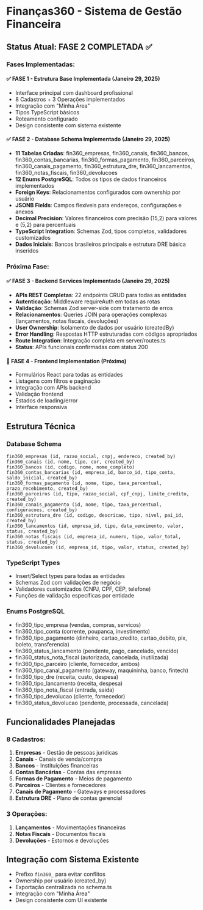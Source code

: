# Finanças360 - Sistema de Gestão Financeira

## Status Atual: FASE 2 COMPLETADA ✅

### Fases Implementadas:

#### ✅ FASE 1 - Estrutura Base Implementada (Janeiro 29, 2025)
- Interface principal com dashboard profissional
- 8 Cadastros + 3 Operações implementados
- Integração com "Minha Área" 
- Tipos TypeScript básicos
- Roteamento configurado
- Design consistente com sistema existente

#### ✅ FASE 2 - Database Schema Implementado (Janeiro 29, 2025) 
- **11 Tabelas Criadas**: fin360_empresas, fin360_canais, fin360_bancos, fin360_contas_bancarias, fin360_formas_pagamento, fin360_parceiros, fin360_canais_pagamento, fin360_estrutura_dre, fin360_lancamentos, fin360_notas_fiscais, fin360_devolucoes
- **12 Enums PostgreSQL**: Todos os tipos de dados financeiros implementados
- **Foreign Keys**: Relacionamentos configurados com ownership por usuário
- **JSONB Fields**: Campos flexíveis para endereços, configurações e anexos
- **Decimal Precision**: Valores financeiros com precisão (15,2) para valores e (5,2) para percentuais
- **TypeScript Integration**: Schemas Zod, tipos completos, validadores customizados
- **Dados Iniciais**: Bancos brasileiros principais e estrutura DRE básica inseridos

### Próxima Fase:

#### ✅ FASE 3 - Backend Services Implementado (Janeiro 29, 2025)
- **APIs REST Completas**: 22 endpoints CRUD para todas as entidades
- **Autenticação**: Middleware requireAuth em todas as rotas
- **Validação**: Schemas Zod server-side com tratamento de erros
- **Relacionamentos**: Queries JOIN para operações complexas (lançamentos, notas fiscais, devoluções)
- **User Ownership**: Isolamento de dados por usuário (createdBy)
- **Error Handling**: Respostas HTTP estruturadas com códigos apropriados
- **Route Integration**: Integração completa em server/routes.ts
- **Status**: APIs funcionais confirmadas com status 200

#### 🔄 FASE 4 - Frontend Implementation (Próximo)
- Formulários React para todas as entidades
- Listagens com filtros e paginação
- Integração com APIs backend
- Validação frontend
- Estados de loading/error
- Interface responsiva

## Estrutura Técnica

### Database Schema
```
fin360_empresas (id, razao_social, cnpj, endereco, created_by)
fin360_canais (id, nome, tipo, cor, created_by)
fin360_bancos (id, codigo, nome, nome_completo)
fin360_contas_bancarias (id, empresa_id, banco_id, tipo_conta, saldo_inicial, created_by)
fin360_formas_pagamento (id, nome, tipo, taxa_percentual, prazo_recebimento, created_by)
fin360_parceiros (id, tipo, razao_social, cpf_cnpj, limite_credito, created_by)
fin360_canais_pagamento (id, nome, tipo, taxa_percentual, configuracoes, created_by)
fin360_estrutura_dre (id, codigo, descricao, tipo, nivel, pai_id, created_by)
fin360_lancamentos (id, empresa_id, tipo, data_vencimento, valor, status, created_by)
fin360_notas_fiscais (id, empresa_id, numero, tipo, valor_total, status, created_by)
fin360_devolucoes (id, empresa_id, tipo, valor, status, created_by)
```

### TypeScript Types
- Insert/Select types para todas as entidades
- Schemas Zod com validações de negócio
- Validadores customizados (CNPJ, CPF, CEP, telefone)
- Funções de validação específicas por entidade

### Enums PostgreSQL
- fin360_tipo_empresa (vendas, compras, servicos)
- fin360_tipo_conta (corrente, poupanca, investimento)
- fin360_tipo_pagamento (dinheiro, cartao_credito, cartao_debito, pix, boleto, transferencia)
- fin360_status_lancamento (pendente, pago, cancelado, vencido)
- fin360_status_nota_fiscal (autorizada, cancelada, inutilizada)
- fin360_tipo_parceiro (cliente, fornecedor, ambos)
- fin360_tipo_canal_pagamento (gateway, maquininha, banco, fintech)
- fin360_tipo_dre (receita, custo, despesa)
- fin360_tipo_lancamento (receita, despesa)
- fin360_tipo_nota_fiscal (entrada, saida)
- fin360_tipo_devolucao (cliente, fornecedor)
- fin360_status_devolucao (pendente, processada, cancelada)

## Funcionalidades Planejadas

### 8 Cadastros:
1. **Empresas** - Gestão de pessoas jurídicas
2. **Canais** - Canais de venda/compra
3. **Bancos** - Instituições financeiras
4. **Contas Bancárias** - Contas das empresas
5. **Formas de Pagamento** - Meios de pagamento
6. **Parceiros** - Clientes e fornecedores
7. **Canais de Pagamento** - Gateways e processadores
8. **Estrutura DRE** - Plano de contas gerencial

### 3 Operações:
1. **Lançamentos** - Movimentações financeiras
2. **Notas Fiscais** - Documentos fiscais
3. **Devoluções** - Estornos e devoluções

## Integração com Sistema Existente
- Prefixo `fin360_` para evitar conflitos
- Ownership por usuário (created_by)
- Exportação centralizada no schema.ts
- Integração com "Minha Área"
- Design consistente com UI existente